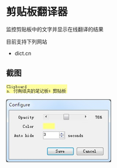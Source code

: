 # 剪贴板翻译器
监控剪贴板中的文字并显示在线翻译的结果

目前支持下列网站
- dict.cn

## 截图

![image](https://github.com/geniuszxy/ClipboardTranslator/raw/master/Trash/Screenshot01.jpg)

![image](https://github.com/geniuszxy/ClipboardTranslator/raw/master/Trash/Screenshot02.jpg)
